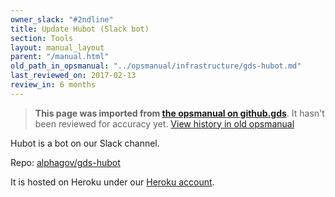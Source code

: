 ```yaml
---
owner_slack: "#2ndline"
title: Update Hubot (Slack bot)
section: Tools
layout: manual_layout
parent: "/manual.html"
old_path_in_opsmanual: "../opsmanual/infrastructure/gds-hubot.md"
last_reviewed_on: 2017-02-13
review_in: 6 months
---
```


> **This page was imported from [the opsmanual on github.gds](https://github.gds/gds/opsmanual)**.
It hasn't been reviewed for accuracy yet.
[View history in old opsmanual](https://github.gds/gds/opsmanual/tree/master/infrastructure/gds-hubot.md)


Hubot is a bot on our Slack channel.

Repo: [alphagov/gds-hubot](https://github.com/alphagov/gds-hubot)

It is hosted on Heroku under our [Heroku account](heroku.html).
